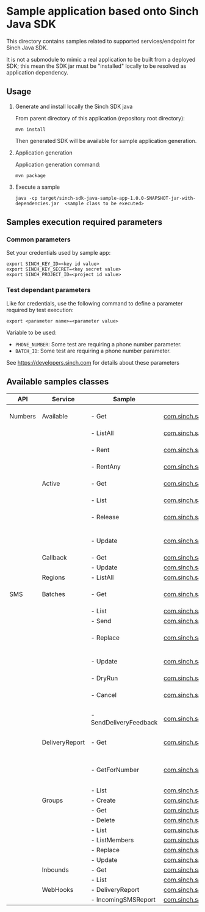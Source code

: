 # Sample application based onto Sinch Java SDK

This directory contains samples related to supported services/endpoint for Sinch Java SDK.

It is not a submodule to mimic a real application to be built from a deployed SDK; this mean the SDK jar must be "installed" locally to be resolved as application dependency. 

## Usage

1. Generate and install locally the Sinch SDK java

    From parent directory of this application (repository root directory):
    ```
    mvn install 
    ```
   Then generated SDK will be available for sample application generation.
2. Application generation

   Application generation command:
   ```
   mvn package
   ```
3. Execute a sample
    ```
    java -cp target/sinch-sdk-java-sample-app-1.0.0-SNAPSHOT-jar-with-dependencies.jar  <sample class to be executed>
    ```

## Samples execution required parameters
### Common parameters
Set your credentials used by sample app:
```
export SINCH_KEY_ID=<key id value>
export SINCH_KEY_SECRET=<key secret value>
export SINCH_PROJECT_ID=<project id value>
```

### Test dependant parameters

Like for credentials, use the following command to define a parameter required by test execution:

   ```
   export <parameter name>=<parameter value>
   ```

Variable to be used:
- `PHONE_NUMBER`: Some test are requiring a phone number parameter.
- `BATCH_ID`: Some test are requiring a phone number parameter.

See https://developers.sinch.com for details about these parameters

## Available samples classes

| API     | Service        | Sample                | Class                                                                                                                     | Notes                                             |
|---------|----------------|-----------------------|---------------------------------------------------------------------------------------------------------------------------|---------------------------------------------------|
| Numbers | Available      | - Get                 | [com.sinch.sample.numbers.available.Get](src/main/java/com/sinch/sample/numbers/available/Get.java)                       | Require `PHONE_NUMBER` parameter                  |
|         |                | - ListAll             | [com.sinch.sample.numbers.available.ListAll](src/main/java/com/sinch/sample/numbers/available/ListAll.java)               |                                                   |
|         |                | - Rent                | [com.sinch.sample.numbers.available.Rent](src/main/java/com/sinch/sample/numbers/available/Rent.java)                     | Require `PHONE_NUMBER` parameter                  |
|         |                | - RentAny             | [com.sinch.sample.numbers.available.RentAny](src/main/java/com/sinch/sample/numbers/available/RentAny.java)               |                                                   |
|         | Active         | - Get                 | [com.sinch.sample.numbers.active.Get](src/main/java/com/sinch/sample/numbers/active/Get.java)                             | Require `PHONE_NUMBER` parameter                  |
|         |                | - List                | [com.sinch.sample.numbers.active.List](src/main/java/com/sinch/sample/numbers/active/List.java)                           |                                                   |
|         |                | - Release             | [com.sinch.sample.numbers.active.Release](src/main/java/com/sinch/sample/numbers/active/Release.java)                     | Require `PHONE_NUMBER` parameter                  |
|         |                | - Update              | [com.sinch.sample.numbers.active.Update](src/main/java/com/sinch/sample/numbers/active/Update.java)                       | Require `PHONE_NUMBER` parameter                  |
|         | Callback       | - Get                 | [com.sinch.sample.numbers.callback.Get](src/main/java/com/sinch/sample/numbers/callback/Get.java)                         |                                                   |
|         |                | - Update              | [com.sinch.sample.numbers.callback.Update](src/main/java/com/sinch/sample/numbers/callback/Get.java)                      |                                                   |
|         | Regions        | - ListAll             | [com.sinch.sample.numbers.regions.ListAll](src/main/java/com/sinch/sample/numbers/regions/ListAll.java)                   |                                                   |
| SMS     | Batches        | - Get                 | [com.sinch.sample.sms.batches.Get](src/main/java/com/sinch/sample/sms/batches/Get.java)                                   | Require `BATCH_ID` parameter                      |
|         |                | - List                | [com.sinch.sample.sms.batches.List](src/main/java/com/sinch/sample/sms/batches/List.java)                                 |                                                   |
|         |                | - Send                | [com.sinch.sample.sms.batches.Send](src/main/java/com/sinch/sample/sms/batches/Send.java)                                 |                                                   |
|         |                | - Replace             | [com.sinch.sample.sms.batches.Replace](src/main/java/com/sinch/sample/sms/batches/Replace.java)                           | Require `BATCH_ID` parameter                      |
|         |                | - Update              | [com.sinch.sample.sms.batches.Update](src/main/java/com/sinch/sample/sms/batches/Update.java)                             | Require `BATCH_ID` parameter                      |
|         |                | - DryRun              | [com.sinch.sample.sms.batches.DryRun](src/main/java/com/sinch/sample/sms/batches/dryRun.java)                             |                                                   |
|         |                | - Cancel              | [com.sinch.sample.sms.batches.Cancel](src/main/java/com/sinch/sample/sms/batches/Cancel.java)                             | Require `BATCH_ID` parameter                      |
|         |                | - SendDeliveryFeedback | [com.sinch.sample.sms.batches.SendDeliveryFeedback](src/main/java/com/sinch/sample/sms/batches/SendDeliveryFeedback.java) | Require `BATCH_ID` parameter                      |
|         | DeliveryReport | - Get                 | [com.sinch.sample.sms.deliveryReports.Get](src/main/java/com/sinch/sample/sms/deliveryReports/Get.java)                   | Require `BATCH_ID` parameter                      |
|         |                | - GetForNumber        | [com.sinch.sample.sms.deliveryReports.GetForNumber](src/main/java/com/sinch/sample/sms/deliveryReports/GetForNumber.java) | Require `BATCH_ID` and  `PHONE_NUMBER` parameters |
|         |                | - List                | [com.sinch.sample.sms.deliveryReports.List](src/main/java/com/sinch/sample/sms/deliveryReports/List.java)                 |                                                   |
|         | Groups         | - Create              | [com.sinch.sample.sms.groups.Create](src/main/java/com/sinch/sample/sms/groups/Create.java)                               |                                                   |
|         |                | - Get                 | [com.sinch.sample.sms.groups.Get](src/main/java/com/sinch/sample/sms/groups/Get.java)                                     |                                                   |
|         |                | - Delete              | [com.sinch.sample.sms.groups.Delete](src/main/java/com/sinch/sample/sms/groups/Delete.java)                               |                                                   |
|         |                | - List                | [com.sinch.sample.sms.groups.List](src/main/java/com/sinch/sample/sms/groups/List.java)                                   |                                                   |
|         |                | - ListMembers         | [com.sinch.sample.sms.groups.ListMembers](src/main/java/com/sinch/sample/sms/groups/ListMembers.java)                     |                                                   |
|         |                | - Replace             | [com.sinch.sample.sms.groups.Replace](src/main/java/com/sinch/sample/sms/groups/Replace.java)                             |                                                   |
|         |                | - Update              | [com.sinch.sample.sms.groups.Update](src/main/java/com/sinch/sample/sms/groups/Update.java)                               |                                                   |
|         | Inbounds       | - Get                 | [com.sinch.sample.sms.inbounds.Get](src/main/java/com/sinch/sample/sms/inbounds/Get.java)                                 |                                                   |
|         |                | - List                | [com.sinch.sample.sms.inbounds.List](src/main/java/com/sinch/sample/sms/inbounds/List.java)                               |                                                   |
|         | WebHooks       | - DeliveryReport      | [com.sinch.sample.sms.webhooks.DeliveryReport](src/main/java/com/sinch/sample/sms/webhooks/DeliveryReport.java)           |                                                   |
|         |                | - IncomingSMSReport   | [com.sinch.sample.sms.webhooks.IncomingSMS](src/main/java/com/sinch/sample/sms/webhooks/IncomingSMS.java)                 |                                                   |
